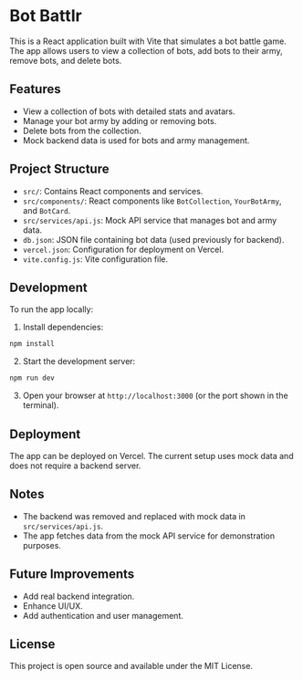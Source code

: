# Bot Battlr

This is a React application built with Vite that simulates a bot battle game. The app allows users to view a collection of bots, add bots to their army, remove bots, and delete bots.

## Features

- View a collection of bots with detailed stats and avatars.
- Manage your bot army by adding or removing bots.
- Delete bots from the collection.
- Mock backend data is used for bots and army management.

## Project Structure

- `src/`: Contains React components and services.
- `src/components/`: React components like `BotCollection`, `YourBotArmy`, and `BotCard`.
- `src/services/api.js`: Mock API service that manages bot and army data.
- `db.json`: JSON file containing bot data (used previously for backend).
- `vercel.json`: Configuration for deployment on Vercel.
- `vite.config.js`: Vite configuration file.

## Development

To run the app locally:

1. Install dependencies:

```bash
npm install
```

2. Start the development server:

```bash
npm run dev
```

3. Open your browser at `http://localhost:3000` (or the port shown in the terminal).

## Deployment

The app can be deployed on Vercel. The current setup uses mock data and does not require a backend server.

## Notes

- The backend was removed and replaced with mock data in `src/services/api.js`.
- The app fetches data from the mock API service for demonstration purposes.

## Future Improvements

- Add real backend integration.
- Enhance UI/UX.
- Add authentication and user management.

## License

This project is open source and available under the MIT License.
